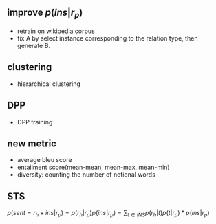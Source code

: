 ## improve $p(ins|r_p)$
+ retrain on wikipedia corpus
+ fix A by select instance corresponding to the relation type, then generate B.

## clustering
+ hierarchical clustering

## DPP
+ DPP training

## new metric
+ average bleu score
+ entailment score(mean-mean, mean-max, mean-min)
+ diversity: counting the number of notional words

## STS

$p(sent = r_h + ins|r_p) = p(r_h|r_p)p(ins|r_p) = \sum_{t \in INS}p(r_h|t)p(t|r_p) * p(ins|r_p)$